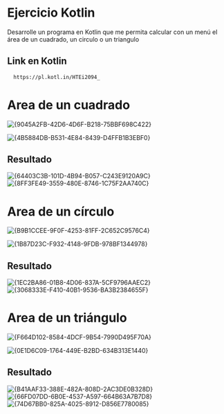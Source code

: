 # Ejercicio Kotlin


Desarrolle un programa en Kotlin que me permita calcular con un menú el área de un cuadrado, un circulo o un triangulo

## Link en Kotlin

```bash
  https://pl.kotl.in/HTEi2094_
```

#  Area de un cuadrado

![{9045A2FB-42D6-4D6F-B218-75BBF698C422}](https://github.com/user-attachments/assets/80faf95a-f370-4b73-a059-6babf2a1450a)

![{4B5884DB-B531-4E84-8439-D4FFB1B3EBF0}](https://github.com/user-attachments/assets/0f1ed8fe-419b-4324-85a9-7aaa7e228c21)

## Resultado
![{64403C3B-101D-4B94-B057-C243E9120A9C}](https://github.com/user-attachments/assets/5f14d947-0d2f-45c1-bb29-6c055cca3ab5)
![{8FF3FE49-3559-480E-8746-1C75F2AA740C}](https://github.com/user-attachments/assets/232d963a-6d9f-4c9b-a698-42c505151703)


# Area de un círculo

![{B9B1CCEE-9F0F-4253-81FF-2C652C9576C4}](https://github.com/user-attachments/assets/f4aed36b-3770-4239-a353-8cfd5e2b26cd)

![{1B87D23C-F932-4148-9FDB-978BF1344978}](https://github.com/user-attachments/assets/48a259ac-ebfb-428d-b9a4-acba63709361)

## Resultado
![{1EC2BA86-01B8-4D06-837A-5CF9796AAEC2}](https://github.com/user-attachments/assets/341886b6-4476-443d-9099-022db5a31cec)
![{3068333E-F410-40B1-9536-BA3B2384655F}](https://github.com/user-attachments/assets/7a1bd32e-ad17-45ca-9595-e2157d34dc52)


# Area de un triángulo

![{F664D102-8584-4DCF-9B54-7990D495F70A}](https://github.com/user-attachments/assets/edc31017-debb-4aac-a9d0-90c59560bc55)

![{0E1D6C09-1764-449E-B2BD-634B313E1440}](https://github.com/user-attachments/assets/738614fe-200e-46ef-afd3-0d1028ae2530)

## Resultado
![{B41AAF33-388E-482A-808D-2AC3DE0B328D}](https://github.com/user-attachments/assets/45d3ab43-65bb-4bbc-8925-1bbcd81c1a41)
![{66FD07DD-6B0E-4537-A597-664B63A7B7D8}](https://github.com/user-attachments/assets/385955bd-607e-40b4-b5f3-ad5696df8e0f)
![{74D67BB0-825A-4025-8912-D856E7780085}](https://github.com/user-attachments/assets/7dc2a2ce-c4e8-4626-b384-2638340863b3)












